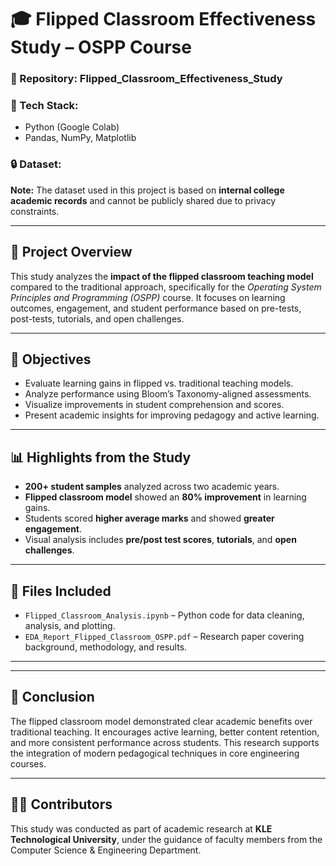 
# 🎓 Flipped Classroom Effectiveness Study – OSPP Course

### 📁 Repository: Flipped_Classroom_Effectiveness_Study

### 🧪 Tech Stack:
- Python (Google Colab)
- Pandas, NumPy, Matplotlib

### 🔒 Dataset:
**Note:** The dataset used in this project is based on **internal college academic records** and cannot be publicly shared due to privacy constraints.

---

## 📌 Project Overview
This study analyzes the **impact of the flipped classroom teaching model** compared to the traditional approach, specifically for the *Operating System Principles and Programming (OSPP)* course. It focuses on learning outcomes, engagement, and student performance based on pre-tests, post-tests, tutorials, and open challenges.

---

## 🎯 Objectives
- Evaluate learning gains in flipped vs. traditional teaching models.
- Analyze performance using Bloom’s Taxonomy-aligned assessments.
- Visualize improvements in student comprehension and scores.
- Present academic insights for improving pedagogy and active learning.

---

## 📊 Highlights from the Study
- **200+ student samples** analyzed across two academic years.
- **Flipped classroom model** showed an **80% improvement** in learning gains.
- Students scored **higher average marks** and showed **greater engagement**.
- Visual analysis includes **pre/post test scores**, **tutorials**, and **open challenges**.

---

## 🧩 Files Included
- `Flipped_Classroom_Analysis.ipynb` – Python code for data cleaning, analysis, and plotting.
- `EDA_Report_Flipped_Classroom_OSPP.pdf` – Research paper covering background, methodology, and results.

---



---

## 📌 Conclusion
The flipped classroom model demonstrated clear academic benefits over traditional teaching. It encourages active learning, better content retention, and more consistent performance across students. This research supports the integration of modern pedagogical techniques in core engineering courses.

---

## 🙋‍♀️ Contributors
This study was conducted as part of academic research at **KLE Technological University**, under the guidance of faculty members from the Computer Science & Engineering Department.
